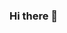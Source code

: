 ### Hi there 👋

<!--
**James7z/James7z** is a ✨ _special_ ✨ repository because its `README.md` (this file) appears on your GitHub profile.

Here are some ideas to get you started:

- 🔭 I’m currently working on my course
- 🌱 I’m currently learning full stack web development
- 👯 I’m looking to collaborate on ...
- 🤔 I’m looking for help with ...
- 💬 Ask me about software skills
- 📫 How to reach me: [Linked-in]{https://www.linkedin.com/in/james-zhou-a6584672/}
- 😄 Pronouns: ...
- ⚡ Fun fact: ...
-->
